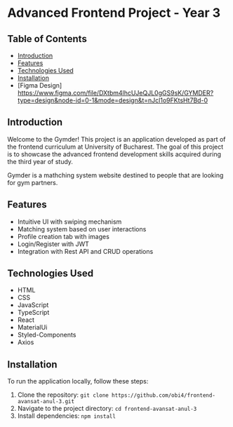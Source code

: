 # Advanced Frontend Project - Year 3

## Table of Contents
- [Introduction](#introduction)
- [Features](#features)
- [Technologies Used](#technologies-used)
- [Installation](#installation)
- [Figma Design] https://www.figma.com/file/DXtbm4lhcUJeQJL0gGS9sK/GYMDER?type=design&node-id=0-1&mode=design&t=nJcl1o9FKtsHt7Bd-0

## Introduction

Welcome to the Gymder! This project is an application developed as part of the frontend curriculum at University of Bucharest. The goal of this project is to showcase the advanced frontend development skills acquired during the third year of study.

Gymder is a mathching system website destined to people that are looking for gym partners.

## Features

- Intuitive UI with swiping mechanism
- Matching system based on user interactions
- Profile creation tab with images
- Login/Register with JWT
- Integration with Rest API and CRUD operations

## Technologies Used

- HTML
- CSS
- JavaScript
- TypeScript
- React
- MaterialUi
- Styled-Components
- Axios

## Installation

To run the application locally, follow these steps:

1. Clone the repository: `git clone https://github.com/obi4/frontend-avansat-anul-3.git`
2. Navigate to the project directory: `cd frontend-avansat-anul-3`
3. Install dependencies: `npm install`

